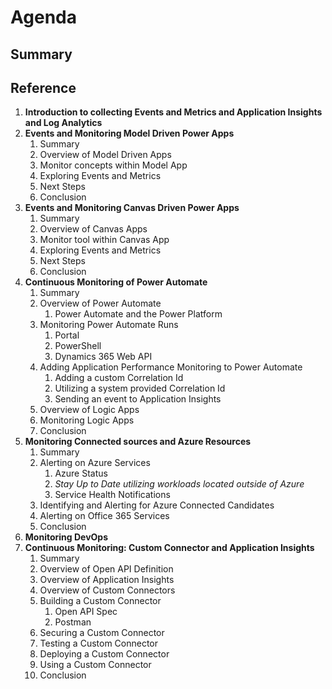# Agenda

## Summary



## Reference

1. **Introduction to collecting Events and Metrics and Application Insights and Log Analytics**
2. **Events and Monitoring Model Driven Power Apps**
   1. Summary
   2. Overview of Model Driven Apps
   3. Monitor concepts within Model App
   4. Exploring Events and Metrics
   5. Next Steps
   6. Conclusion
3. **Events and Monitoring Canvas Driven Power Apps**
   1. Summary
   2. Overview of Canvas Apps
   3. Monitor tool within Canvas App
   4. Exploring Events and Metrics
   5. Next Steps
   6. Conclusion
4. **Continuous Monitoring of Power Automate**
   1. Summary
   2. Overview of Power Automate
      1. Power Automate and the Power Platform
   3. Monitoring Power Automate Runs
      1. Portal
      2. PowerShell
      3. Dynamics 365 Web API
   4. Adding Application Performance Monitoring to Power Automate
      1. Adding a custom Correlation Id
      2. Utilizing a system provided Correlation Id
      3. Sending an event to Application Insights
   5. Overview of Logic Apps
   6. Monitoring Logic Apps
   7. Conclusion
5. **Monitoring Connected sources and Azure Resources**
   1. Summary
   2. Alerting on Azure Services
      1. Azure Status
      2. *Stay Up to Date utilizing workloads located outside of Azure*
      3. Service Health Notifications
   3. Identifying and Alerting for Azure Connected Candidates
   4. Alerting on Office 365 Services
   5. Conclusion
6. **Monitoring DevOps**
7. **Continuous Monitoring: Custom Connector and Application Insights**
   1. Summary
   2. Overview of Open API Definition
   3. Overview of Application Insights
   4. Overview of Custom Connectors
   5. Building a Custom Connector
      1. Open API Spec
      2. Postman
   6. Securing a Custom Connector
   7. Testing a Custom Connector
   8. Deploying a Custom Connector
   9. Using a Custom Connector
   10. Conclusion